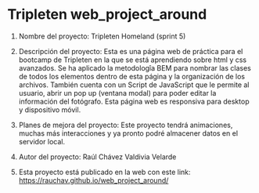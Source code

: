 # Tripleten web_project_around

1. Nombre del proyecto: Tripleten Homeland (sprint 5)

2. Descripción del proyecto: Esta es una página web de práctica para el bootcamp de Tripleten en la que se está aprendiendo sobre html y css avanzados. Se ha aplicado la metodologîa BEM para nombrar las clases de todos los elementos dentro de esta página y la organización de los archivos. También cuenta con un Script de JavaScript que le permite al usuario, abrir un pop up (ventana modal) para poder editar la información del fotógrafo. Esta página web es responsiva para desktop y dispositivo móvil.

3. Planes de mejora del proyecto: Este proyecto tendrá animaciones, muchas más interacciones y ya pronto podré almacener datos en el servidor local.

4. Autor del proyecto: Raúl Chávez Valdivia Velarde

5. Esta proyecto está publicado en la web con este link:
   https://rauchav.github.io/web_project_around/

